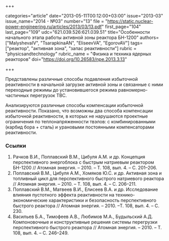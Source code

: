 +++

categories="article"
date="2013-05-11T00:12:00+03:00"
issue="2013-03"
issue_name="2014 - №03"
number="13"
file = "https://static.nuclear-power-engineering.ru/articles/2013/03/13.pdf"
first_page="104"
last_page="109"
udc="621.039.526:621.039.51"
title="Особенности начального этапа работы активной зоны реактора БН-1200"
authors=["MalyshevaIV", "TsarapkinaAN", "EliseevVA", "EgorovAV"]
tags=["реактор", "активная зона", "запас реактивности"]
rubric = "physicsandtechnology"
rubric_name = "Физика и техника ядерных реакторов"
doi="https://doi.org/10.26583/npe.2013.3.13"

+++

Представлены различные способы подавления избыточной реактивности в начальной загрузке активной зоны и связанные с ними переходные режимы до установившегося режима равномерно-частичных перегрузок ТВС.

Анализируются различные способы компенсации избыточной реактивности. Показано, что возможны два способа компенсации избыточной реактивности, в которых не нарушаются проектные ограничения по теплонапряженности твэлов: c комбинированными (карбид бора + сталь) и урановыми постоянными компенсаторами реактивности.

### Ссылки

1. Рачков В.И., Поплавский В.М., Цибуля А.М. и др. Концепция перспективного энергоблока с быстрым натриевым реактором БН-1200 // Атомная энергия. – 2010. – Т. 108, вып. 4. – С. 201–206.
2. Поплавский В.М., Цибуля А.М., Хомяков Ю.С. и др. Активная зона и топливный цикл для перспективного быстрого натриевого реактора // Атомная энергия. – 2010. – Т. 108, вып. 4. – С. 206–211.
3. Поплавский В.М., Матвеев В.И., Елисеев В.А. и др. Исследование влияния пустотного эффекта реактивности на технико-экономические характеристики и безопасность перспективного быстрого реактора // Атомная энергия. – 2010. –Т. 108, вып. 4. – С. 230.
4. Васильев Б.А., Тимофеев А.В., Любимов М.А., Будыльский А.Д. Компоновочные и конструктивные решения системы перегрузки перспективного быстрого реактора // Атомная энергия. – 2010. – Т. 108, вып. 4. – С. 246–249.